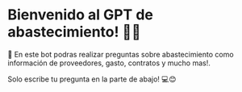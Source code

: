 # Bienvenido al GPT de abastecimiento! 🚀🤖

👋 En este bot podras realizar preguntas sobre abastecimiento como información de proveedores, gasto, contratos y mucho mas!.

Solo escribe tu pregunta en la parte de abajo! 💻😊

